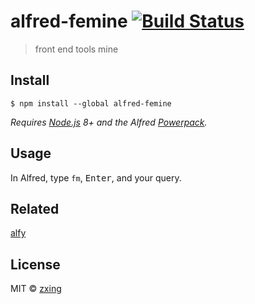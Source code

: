 # alfred-femine [![Build Status](https://travis-ci.org/FeMiner/alfred-femine.svg?branch=master)](https://travis-ci.org/FeMiner/alfred-femine)

> front end tools mine

## Install

```
$ npm install --global alfred-femine
```

_Requires [Node.js](https://nodejs.org) 8+ and the Alfred [Powerpack](https://www.alfredapp.com/powerpack/)._

## Usage

In Alfred, type `fm`, <kbd>Enter</kbd>, and your query.

## Related

[alfy](https://github.com/sindresorhus/alfy)

## License

MIT © [zxing](https://zxing.top)
